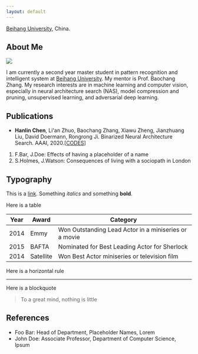 ```yaml
---
layout: default
---
```


[Beihang University](https://www.buaa.edu.cn), China.

## About Me

<img class="profile-picture" src="sherlock.jpg">

I am currently a second year master student in pattern recognition and intelligent system at [Beihang University](https://www.buaa.edu.cn). My mentor is Prof. Baochang Zhang. My research interests are in machine learning and computer vision, especially in neural architecture search (NAS), model compression and pruning, unsupervised learning, and adversarial deep learning.

## Publications

- **Hanlin Chen**, Li'an Zhuo, Baochang Zhang, Xiawu Zheng, Jianzhuang Liu, David Doermann, Rongrong Ji. Binarized Neural Architecture Search. AAAI, 2020.[[CODES](https://github.com/theFool32/PPBA)]

1. F.Bar, J.Doe: Effects of having a placeholder of a name
2. S.Holmes, J.Watson: Consequences of living with a sociopath in London

## Typography

This is a [link](http://google.com). Something *italics* and something **bold**.

Here is a table

Year | Award | Category
-----|-------|--------
2014 | Emmy  | Won Outstanding Lead Actor in a miniseries or a movie
2015 | BAFTA | Nominated for Best Leading Actor for Sherlock
2014 | Satellite | Won Best Actor miniseries or television film

Here is a horizontal rule

---

Here is a blockquote

> To a great mind, nothing is little

## References

* Foo Bar: Head of Department, Placeholder Names, Lorem
* John Doe: Associate Professor, Department of Computer Science, Ipsum

